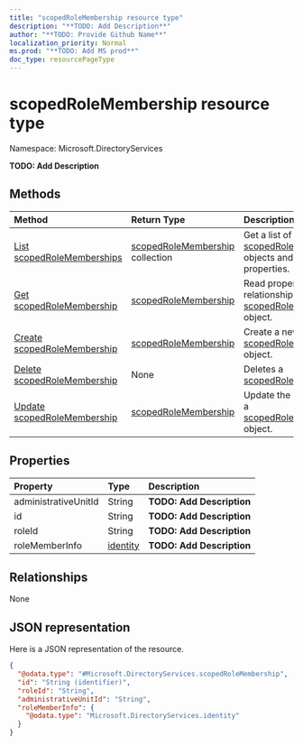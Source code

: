 ```yaml
---
title: "scopedRoleMembership resource type"
description: "**TODO: Add Description**"
author: "**TODO: Provide Github Name**"
localization_priority: Normal
ms.prod: "**TODO: Add MS prod**"
doc_type: resourcePageType
---
```


# scopedRoleMembership resource type


Namespace: Microsoft.DirectoryServices

**TODO: Add Description**

## Methods
|Method|Return Type|Description|
|:---|:---|:---|
|[List scopedRoleMemberships](../api/microsoft.directoryservices-scopedrolemembership-list.md)|[scopedRoleMembership](../resources/microsoft.directoryservices-scopedrolemembership.md) collection|Get a list of the [scopedRoleMembership](../resources/scopedrolemembership.md) objects and their properties.|
|[Get scopedRoleMembership](../api/microsoft.directoryservices-scopedrolemembership-get.md)|[scopedRoleMembership](../resources/microsoft.directoryservices-scopedrolemembership.md)|Read properties and relationships of a [scopedRoleMembership](../resources/microsoft.directoryservices-scopedrolemembership.md) object.|
|[Create scopedRoleMembership](../api/microsoft.directoryservices-scopedrolemembership-post-scopedrolememberships.md)|[scopedRoleMembership](../resources/microsoft.directoryservices-scopedrolemembership.md)|Create a new [scopedRoleMembership](../resources/microsoft.directoryservices-scopedrolemembership.md) object.|
|[Delete scopedRoleMembership](../api/microsoft.directoryservices-scopedrolemembership-delete.md)|None|Deletes a [scopedRoleMembership](../resources/microsoft.directoryservices-scopedrolemembership.md).|
|[Update scopedRoleMembership](../api/microsoft.directoryservices-scopedrolemembership-update.md)|[scopedRoleMembership](../resources/microsoft.directoryservices-scopedrolemembership.md)|Update the properties of a [scopedRoleMembership](../resources/microsoft.directoryservices-scopedrolemembership.md) object.|

## Properties
|Property|Type|Description|
|:---|:---|:---|
|administrativeUnitId|String|**TODO: Add Description**|
|id|String|**TODO: Add Description**|
|roleId|String|**TODO: Add Description**|
|roleMemberInfo|[identity](../resources/microsoft.directoryservices-identity.md)|**TODO: Add Description**|

## Relationships
None

## JSON representation
Here is a JSON representation of the resource.
<!-- {
  "blockType": "resource",
  "keyProperty": "id",
  "@odata.type": "Microsoft.DirectoryServices.scopedRoleMembership",
  "baseType": "",
  "openType": false
}
-->
``` json
{
  "@odata.type": "#Microsoft.DirectoryServices.scopedRoleMembership",
  "id": "String (identifier)",
  "roleId": "String",
  "administrativeUnitId": "String",
  "roleMemberInfo": {
    "@odata.type": "Microsoft.DirectoryServices.identity"
  }
}
```

